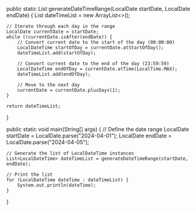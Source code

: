 public static List<LocalDateTime> generateDateTimeRange(LocalDate startDate, LocalDate endDate) {
    List<LocalDateTime> dateTimeList = new ArrayList<>();

    // Iterate through each day in the range
    LocalDate currentDate = startDate;
    while (!currentDate.isAfter(endDate)) {
        // Convert current date to the start of the day (00:00:00)
        LocalDateTime startOfDay = currentDate.atStartOfDay();
        dateTimeList.add(startOfDay);

        // Convert current date to the end of the day (23:59:59)
        LocalDateTime endOfDay = currentDate.atTime(LocalTime.MAX);
        dateTimeList.add(endOfDay);

        // Move to the next day
        currentDate = currentDate.plusDays(1);
    }

    return dateTimeList;
}

public static void main(String[] args) {
    // Define the date range
    LocalDate startDate = LocalDate.parse("2024-04-01");
    LocalDate endDate = LocalDate.parse("2024-04-05");

    // Generate the list of LocalDateTime instances
    List<LocalDateTime> dateTimeList = generateDateTimeRange(startDate, endDate);

    // Print the list
    for (LocalDateTime dateTime : dateTimeList) {
        System.out.println(dateTime);
    }
}

